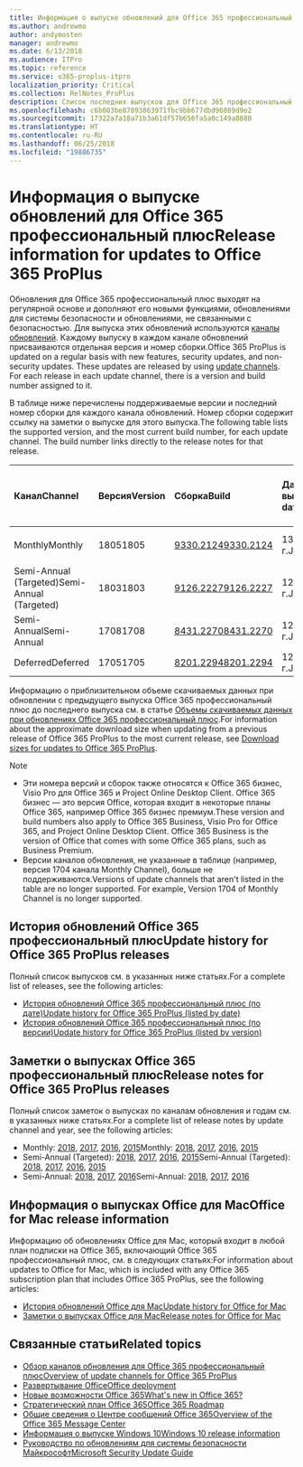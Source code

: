 ```yaml
---
title: Информация о выпуске обновлений для Office 365 профессиональный плюс
ms.author: andrewmo
author: andymosten
manager: andrewmo
ms.date: 6/13/2018
ms.audience: ITPro
ms.topic: reference
ms.service: o365-proplus-itpro
localization_priority: Critical
ms.collection: RelNotes_ProPlus
description: Список последних выпусков для Office 365 профессиональный плюс для каждого канала обновления и ссылки на заметки о выпусках и историю обновлений для ИТ-специалистов
ms.openlocfilehash: c6b083be87893863971fbc9bb677dbd96889d9e2
ms.sourcegitcommit: 17322a7a18a71b3a61df57b656fa5a0c149a8880
ms.translationtype: HT
ms.contentlocale: ru-RU
ms.lasthandoff: 06/25/2018
ms.locfileid: "19886735"
---
```

# <a name="release-information-for-updates-to-office-365-proplus"></a><span data-ttu-id="047d2-103">Информация о выпуске обновлений для Office 365 профессиональный плюс</span><span class="sxs-lookup"><span data-stu-id="047d2-103">Release information for updates to Office 365 ProPlus</span></span>

<span data-ttu-id="047d2-p101">Обновления для Office 365 профессиональный плюс выходят на регулярной основе и дополняют его новыми функциями, обновлениями для системы безопасности и обновлениями, не связанными с безопасностью. Для выпуска этих обновлений используются [каналы обновлений](https://docs.microsoft.com/deployoffice/overview-of-update-channels-for-office-365-proplus). Каждому выпуску в каждом канале обновлений присваиваются отдельная версия и номер сборки.</span><span class="sxs-lookup"><span data-stu-id="047d2-p101">Office 365 ProPlus is updated on a regular basis with new features, security updates, and non-security updates. These updates are released by using [update channels](https://docs.microsoft.com/deployoffice/overview-of-update-channels-for-office-365-proplus). For each release in each update channel, there is a version and build number assigned to it.</span></span> 

<span data-ttu-id="047d2-p102">В таблице ниже перечислены поддерживаемые версии и последний номер сборки для каждого канала обновлений. Номер сборки содержит ссылку на заметки о выпуске для этого выпуска.</span><span class="sxs-lookup"><span data-stu-id="047d2-p102">The following table lists the supported version, and the most current build number, for each update channel. The build number links directly to the release notes for that release.</span></span> 

  
|<span data-ttu-id="047d2-109">**Канал**</span><span class="sxs-lookup"><span data-stu-id="047d2-109">**Channel**</span></span>|<span data-ttu-id="047d2-110">**Версия**</span><span class="sxs-lookup"><span data-stu-id="047d2-110">**Version**</span></span>|<span data-ttu-id="047d2-111">**Сборка**</span><span class="sxs-lookup"><span data-stu-id="047d2-111">**Build**</span></span>|<span data-ttu-id="047d2-112">**Дата выпуска**</span><span class="sxs-lookup"><span data-stu-id="047d2-112">**Release date**</span></span>|<span data-ttu-id="047d2-113">**Дата, до которой поддерживается текущая версия**</span><span class="sxs-lookup"><span data-stu-id="047d2-113">**Current version supported until**</span></span>|
|:-----|:-----|:-----|:-----|:-----|
|<span data-ttu-id="047d2-114">Monthly</span><span class="sxs-lookup"><span data-stu-id="047d2-114">Monthly</span></span>  <br/> |<span data-ttu-id="047d2-115">1805</span><span class="sxs-lookup"><span data-stu-id="047d2-115">1805</span></span>  <br/> |[<span data-ttu-id="047d2-116">9330.2124</span><span class="sxs-lookup"><span data-stu-id="047d2-116">9330.2124</span></span>](monthly-channel-2018.md#version-1805-june-13)  <br/> | <span data-ttu-id="047d2-117">13 июня 2018 г.</span><span class="sxs-lookup"><span data-stu-id="047d2-117">June 13, 2018</span></span>  <br/> |<span data-ttu-id="047d2-118">Выпущена версия 1806</span><span class="sxs-lookup"><span data-stu-id="047d2-118">Version 1806 is released</span></span> <br/>|
|<span data-ttu-id="047d2-119">Semi-Annual (Targeted)</span><span class="sxs-lookup"><span data-stu-id="047d2-119">Semi-Annual (Targeted)</span></span>  <br/> |<span data-ttu-id="047d2-120">1803</span><span class="sxs-lookup"><span data-stu-id="047d2-120">1803</span></span>  <br/> |[<span data-ttu-id="047d2-121">9126.2227</span><span class="sxs-lookup"><span data-stu-id="047d2-121">9126.2227</span></span>](semi-annual-channel-targeted-2018.md#version-1803-june-12)  <br/> | <span data-ttu-id="047d2-122">12 июня 2018 г.</span><span class="sxs-lookup"><span data-stu-id="047d2-122">June 12, 2018</span></span>  <br/> |<span data-ttu-id="047d2-123">11 сентября 2018 г.</span><span class="sxs-lookup"><span data-stu-id="047d2-123">September 11, 2018</span></span> <br/>|
|<span data-ttu-id="047d2-124">Semi-Annual</span><span class="sxs-lookup"><span data-stu-id="047d2-124">Semi-Annual</span></span> <br/> |<span data-ttu-id="047d2-125">1708</span><span class="sxs-lookup"><span data-stu-id="047d2-125">1708</span></span>  <br/> | [<span data-ttu-id="047d2-126">8431.2270</span><span class="sxs-lookup"><span data-stu-id="047d2-126">8431.2270</span></span>](semi-annual-channel-2018.md#version-1708-june-12) <br/> |<span data-ttu-id="047d2-127">12 июня 2018 г.</span><span class="sxs-lookup"><span data-stu-id="047d2-127">June 12, 2018</span></span>  <br/> |<span data-ttu-id="047d2-128">12 марта 2019 г.</span><span class="sxs-lookup"><span data-stu-id="047d2-128">March 12, 2019</span></span> <br/>|
|<span data-ttu-id="047d2-129">Deferred</span><span class="sxs-lookup"><span data-stu-id="047d2-129">Deferred</span></span> <br/> |<span data-ttu-id="047d2-130">1705</span><span class="sxs-lookup"><span data-stu-id="047d2-130">1705</span></span>  <br/> |[<span data-ttu-id="047d2-131">8201.2294</span><span class="sxs-lookup"><span data-stu-id="047d2-131">8201.2294</span></span>](semi-annual-channel-2018.md#version-1705-june-12)  <br/> | <span data-ttu-id="047d2-132">12 июня 2018 г.</span><span class="sxs-lookup"><span data-stu-id="047d2-132">June 12, 2018</span></span>  <br/> |<span data-ttu-id="047d2-133">10 июля 2018 г.</span><span class="sxs-lookup"><span data-stu-id="047d2-133">July 10, 2018</span></span> <br/>|

<span data-ttu-id="047d2-134">Информацию о приблизительном объеме скачиваемых данных при обновлении с предыдущего выпуска Office 365 профессиональный плюс до последнего выпуска см. в статье [Объемы скачиваемых данных при обновлениях Office 365 профессиональный плюс](download-sizes-office365-proplus-updates.md).</span><span class="sxs-lookup"><span data-stu-id="047d2-134">For information about the approximate download size when updating from a previous release of Office 365 ProPlus to the most current release, see [Download sizes for updates to Office 365 ProPlus](download-sizes-office365-proplus-updates.md).</span></span>

> [!NOTE]
> - <span data-ttu-id="047d2-p103">Эти номера версий и сборок также относятся к Office 365 бизнес, Visio Pro для Office 365 и Project Online Desktop Client. Office 365 бизнес — это версия Office, которая входит в некоторые планы Office 365, например Office 365 бизнес премиум.</span><span class="sxs-lookup"><span data-stu-id="047d2-p103">These version and build numbers also apply to Office 365 Business, Visio Pro for Office 365, and Project Online Desktop Client. Office 365 Business is the version of Office that comes with some Office 365 plans, such as Business Premium.</span></span>
> - <span data-ttu-id="047d2-p104">Версии каналов обновления, не указанные в таблице (например, версия 1704 канала Monthly Channel), больше не поддерживаются.</span><span class="sxs-lookup"><span data-stu-id="047d2-p104">Versions of update channels that aren't listed in the table are no longer supported. For example, Version 1704 of Monthly Channel is no longer supported.</span></span> 


## <a name="update-history-for-office-365-proplus-releases"></a><span data-ttu-id="047d2-139">История обновлений Office 365 профессиональный плюс</span><span class="sxs-lookup"><span data-stu-id="047d2-139">Update history for Office 365 ProPlus releases</span></span>

<span data-ttu-id="047d2-140">Полный список выпусков см. в указанных ниже статьях.</span><span class="sxs-lookup"><span data-stu-id="047d2-140">For a complete list of releases, see the following articles:</span></span>
 - [<span data-ttu-id="047d2-141">История обновлений Office 365 профессиональный плюс (по дате)</span><span class="sxs-lookup"><span data-stu-id="047d2-141">Update history for Office 365 ProPlus (listed by date)</span></span>](update-history-office365-proplus-by-date.md)
 - [<span data-ttu-id="047d2-142">История обновлений Office 365 профессиональный плюс (по версии)</span><span class="sxs-lookup"><span data-stu-id="047d2-142">Update history for Office 365 ProPlus (listed by version)</span></span>](update-history-office365-proplus-by-version.md)

## <a name="release-notes-for-office-365-proplus-releases"></a><span data-ttu-id="047d2-143">Заметки о выпусках Office 365 профессиональный плюс</span><span class="sxs-lookup"><span data-stu-id="047d2-143">Release notes for Office 365 ProPlus releases</span></span>

<span data-ttu-id="047d2-144">Полный список заметок о выпусках по каналам обновления и годам см. в указанных ниже статьях.</span><span class="sxs-lookup"><span data-stu-id="047d2-144">For a complete list of release notes by update channel and year, see the following articles:</span></span>
 - <span data-ttu-id="047d2-145">Monthly: [2018](monthly-channel-2018.md), [2017](monthly-channel-2017.md), [2016](monthly-channel-2016.md), [2015](monthly-channel-2015.md)</span><span class="sxs-lookup"><span data-stu-id="047d2-145">Monthly: [2018](monthly-channel-2018.md), [2017](monthly-channel-2017.md), [2016](monthly-channel-2016.md), [2015](monthly-channel-2015.md)</span></span>
 - <span data-ttu-id="047d2-146">Semi-Annual (Targeted): [2018](semi-annual-channel-targeted-2018.md), [2017](semi-annual-channel-targeted-2017.md), [2016](semi-annual-channel-targeted-2016.md), [2015](semi-annual-channel-targeted-2015.md)</span><span class="sxs-lookup"><span data-stu-id="047d2-146">Semi-Annual (Targeted): [2018](semi-annual-channel-targeted-2018.md), [2017](semi-annual-channel-targeted-2017.md), [2016](semi-annual-channel-targeted-2016.md), [2015](semi-annual-channel-targeted-2015.md)</span></span>
 - <span data-ttu-id="047d2-147">Semi-Annual: [2018](semi-annual-channel-2018.md), [2017](semi-annual-channel-2017.md), [2016](semi-annual-channel-2016.md)</span><span class="sxs-lookup"><span data-stu-id="047d2-147">Semi-Annual: [2018](semi-annual-channel-2018.md), [2017](semi-annual-channel-2017.md), [2016](semi-annual-channel-2016.md)</span></span>

## <a name="office-for-mac-release-information"></a><span data-ttu-id="047d2-148">Информация о выпусках Office для Mac</span><span class="sxs-lookup"><span data-stu-id="047d2-148">Office for Mac release information</span></span>

<span data-ttu-id="047d2-149">Информацию об обновлениях Office для Mac, который входит в любой план подписки на Office 365, включающий Office 365 профессиональный плюс, см. в следующих статьях:</span><span class="sxs-lookup"><span data-stu-id="047d2-149">For information about updates to Office for Mac, which is included with any Office 365 subscription plan that includes Office 365 ProPlus, see the following articles:</span></span>
 - [<span data-ttu-id="047d2-150">История обновлений Office для Mac</span><span class="sxs-lookup"><span data-stu-id="047d2-150">Update history for Office for Mac</span></span>](update-history-office-for-mac.md)
 - [<span data-ttu-id="047d2-151">Заметки о выпусках Office для Mac</span><span class="sxs-lookup"><span data-stu-id="047d2-151">Release notes for Office for Mac</span></span>](release-notes-office-for-mac.md)


## <a name="related-topics"></a><span data-ttu-id="047d2-152">Связанные статьи</span><span class="sxs-lookup"><span data-stu-id="047d2-152">Related topics</span></span>

- [<span data-ttu-id="047d2-153">Обзор каналов обновления для Office 365 профессиональный плюс</span><span class="sxs-lookup"><span data-stu-id="047d2-153">Overview of update channels for Office 365 ProPlus</span></span>](https://docs.microsoft.com/deployoffice/overview-of-update-channels-for-office-365-proplus)
- [<span data-ttu-id="047d2-154">Развертывание Office</span><span class="sxs-lookup"><span data-stu-id="047d2-154">Office deployment</span></span>](https://docs.microsoft.com/deployoffice/)
- [<span data-ttu-id="047d2-155">Новые возможности Office 365</span><span class="sxs-lookup"><span data-stu-id="047d2-155">What's new in Office 365?</span></span>](https://support.office.com/article/95c8d81d-08ba-42c1-914f-bca4603e1426)
- [<span data-ttu-id="047d2-156">Стратегический план Office 365</span><span class="sxs-lookup"><span data-stu-id="047d2-156">Office 365 Roadmap</span></span>](https://products.office.com/business/office-365-roadmap)
- [<span data-ttu-id="047d2-157">Общие сведения о Центре сообщений Office 365</span><span class="sxs-lookup"><span data-stu-id="047d2-157">Overview of the Office 365 Message Center</span></span>](https://support.office.com/article/38fb3333-bfcc-4340-a37b-deda509c2093)
- [<span data-ttu-id="047d2-158">Информация о выпуске Windows 10</span><span class="sxs-lookup"><span data-stu-id="047d2-158">Windows 10 release information</span></span>](https://www.microsoft.com/itpro/windows-10/release-information)
- [<span data-ttu-id="047d2-159">Руководство по обновлениям для системы безопасности Майкрософт</span><span class="sxs-lookup"><span data-stu-id="047d2-159">Microsoft Security Update Guide</span></span>](https://portal.msrc.microsoft.com/)